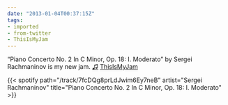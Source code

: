 ```yaml
---
date: "2013-01-04T00:37:15Z"
tags:
- imported
- from-twitter
- ThisIsMyJam
---
```

“Piano Concerto No. 2 In C Minor, Op. 18: I. Moderato” by Sergei Rachmaninov is my new jam. [♫](https://t.thisismyjam.com/jphastings/_4byw28c) [ThisIsMyJam](/tags/thisismyjam)

{{< spotify path="/track/7fcDQg8prLdJwim6Ey7neB" artist="Sergei Rachmaninov" title="Piano Concerto No. 2 In C Minor, Op. 18: I. Moderato" >}}
